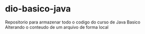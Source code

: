 # dio-basico-java
Repositorio para armazenar todo o codigo do curso de Java Basico
Alterando o conteudo de um arquivo de forma local
